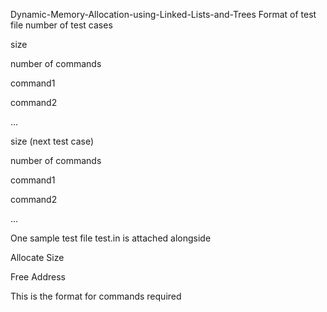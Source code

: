 Dynamic-Memory-Allocation-using-Linked-Lists-and-Trees
Format of test file
number of test cases

size

number of commands

command1

command2

...

size (next test case)

number of commands

command1

command2

...

One sample test file test.in is attached alongside

Allocate Size

Free Address

This is the format for commands required
